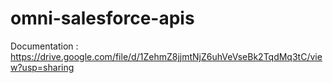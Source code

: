 # omni-salesforce-apis

Documentation : https://drive.google.com/file/d/1ZehmZ8jjmtNjZ6uhVeVseBk2TqdMq3tC/view?usp=sharing
